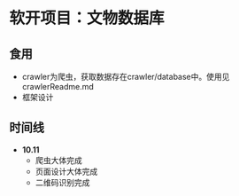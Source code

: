 # 软开项目：文物数据库
## 食用
- crawler为爬虫，获取数据存在crawler/database中。使用见 crawlerReadme.md
- 框架设计
## 时间线
- <b>10.11</b>
  - 爬虫大体完成
  - 页面设计大体完成
  - 二维码识别完成
  
